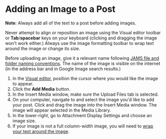 # Adding an Image to a Post

**Note**: Always add all of the text to a post before adding images.

Never attempt to align or reposition an image using the Visual editor toolbar or **Tab**/**spacebar** keys on your keyboard \(clicking and dragging the image won't work either.\) Always use the image formatting toolbar to wrap text around the image or change its size.

Before uploading an image, give it a relevant name following [JAMS file and folder naming conventions](https://jjloomis.gitbooks.io/file-and-folder-management/content/file-and-folder-naming-conventions.html). The name of the image is visible on the internet \(in the address bar and in Google Image search results.\)

1. In the [Visual editor](/working-with-text-and-links/working-with-content-in-the-visual-editor.md), position the cursor where you would like the image to appear. 
2. Click the **Add Media** button.
3. In the Insert Media window, make sure the Upload Files tab is selected.
4. On your computer, navigate to and select the image you'd like to add your post. Click and drag the image into the Insert Media window. The image will appear selected in the Media Library.
5. In the lower-right, go to Attachment Display Settings and choose an image size.  
6. If your image is not a full column-width image, you will need to [wrap your text around the image](/working-with-media/wrapping-text-around-an-image.md).



